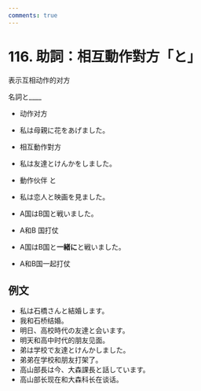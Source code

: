 ```yaml
---
comments: true
---
```


# 116. 助詞：相互動作對方「と」

表示互相动作的对方

名詞と____

- 动作对方
- 私は母親に花をあげました。
- 相互動作對方
- 私は友達とけんかをしました。
- 動作伙伴 と
- 私は恋人と映画を見ました。

- A国はB国と戦いました。
- A和B 国打仗

- A国はB国と**一緒に**と戦いました。
- A和B国一起打仗

## 例文

- 私は石橋さんと結婚します。
- 我和石桥结婚。
- 明日、高校時代の友達と会います。
- 明天和高中时代的朋友见面。
- 弟は学校で友達とけんかしました。
- 弟弟在学校和朋友打架了。
- 高山部長は今、大森課長と話しています。
- 高山部长现在和大森科长在谈话。
